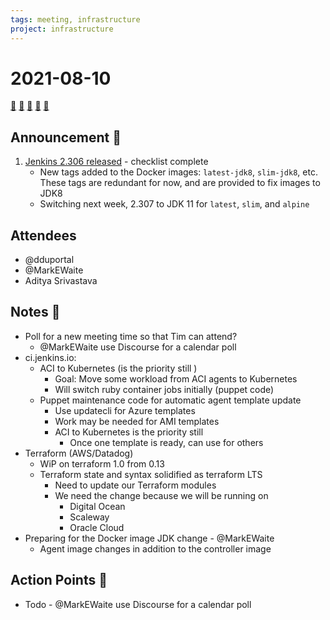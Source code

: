 ```yaml
---
tags: meeting, infrastructure
project: infrastructure
---
```

<!-- markdownlint-disable MD026-->
# 2021-08-10

[:movie_camera:](https://zoom.us/j/92454301214?pwd=aEVoUi9EanpaakN3L1ZxRlpDQk5Ddz09)
[:calendar:](https://jenkins.io/event-calendar/)
[:speech_balloon:](https://jenkins.io/chat/#jenkins-infra)
[:email:](https://groups.google.com/g/jenkins-infra)
[:pencil:](https://hackmd.io/skZgMDg3SwGNELoeM0Ru2g?both)

## Announcement :loudspeaker:

1. [Jenkins 2.306 released](//www.jenkins.io/changelog/#v2.306) - checklist complete
    * New tags added to the Docker images: `latest-jdk8`, `slim-jdk8`, etc.
      These tags are redundant for now, and are provided to fix images to JDK8
    * Switching next week, 2.307 to JDK 11 for `latest`, `slim`, and `alpine`

## Attendees

* @dduportal
* @MarkEWaite
* Aditya Srivastava

## Notes :book:

* Poll for a new meeting time so that Tim can attend?
  * @MarkEWaite use Discourse for a calendar poll
* ci.jenkins.io:
  * ACI to Kubernetes (is the priority still )
    * Goal: Move some workload from ACI agents to Kubernetes
    * Will switch ruby container jobs initially (puppet code)
  * Puppet maintenance code for automatic agent template update
    * Use updatecli for Azure templates
    * Work may be needed for AMI templates
    * ACI to Kubernetes is the priority still
      * Once one template is ready, can use for others
* Terraform (AWS/Datadog)
  * WiP on terraform 1.0 from 0.13
  * Terraform state and syntax solidified as terraform LTS
    * Need to update our Terraform modules
    * We need the change because we will be running on
      * Digital Ocean
      * Scaleway
      * Oracle Cloud
* Preparing for the Docker image JDK change - @MarkEWaite
  * Agent image changes in addition to the controller image

## Action Points :muscle:

* Todo - @MarkEWaite use Discourse for a calendar poll
